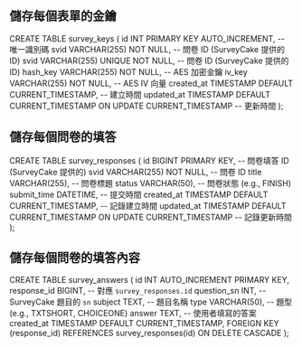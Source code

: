 
## 儲存每個表單的金鑰
CREATE TABLE survey_keys (
    id INT PRIMARY KEY AUTO_INCREMENT,  -- 唯一識別碼
    svid VARCHAR(255) NOT NULL,  -- 問卷 ID (SurveyCake 提供的 ID)
    svid VARCHAR(255) UNIQUE NOT NULL,  -- 問卷 ID (SurveyCake 提供的 ID)
    hash_key VARCHAR(255) NOT NULL,     -- AES 加密金鑰
    iv_key VARCHAR(255) NOT NULL,       -- AES IV 向量
    created_at TIMESTAMP DEFAULT CURRENT_TIMESTAMP,  -- 建立時間
    updated_at TIMESTAMP DEFAULT CURRENT_TIMESTAMP ON UPDATE CURRENT_TIMESTAMP -- 更新時間
);


## 儲存每個問卷的填答
CREATE TABLE survey_responses (
    id BIGINT PRIMARY KEY,  -- 問卷填答 ID (SurveyCake 提供的)
    svid VARCHAR(255) NOT NULL,  -- 問卷 ID
    title VARCHAR(255),  -- 問卷標題
    status VARCHAR(50),  -- 問卷狀態 (e.g., FINISH)
    submit_time DATETIME,  -- 提交時間
    created_at TIMESTAMP DEFAULT CURRENT_TIMESTAMP,  -- 記錄建立時間
    updated_at TIMESTAMP DEFAULT CURRENT_TIMESTAMP ON UPDATE CURRENT_TIMESTAMP  -- 記錄更新時間
);

## 儲存每個問卷的填答內容
CREATE TABLE survey_answers (
    id INT AUTO_INCREMENT PRIMARY KEY,
    response_id BIGINT,  -- 對應 `survey_responses.id`
    question_sn INT,  -- SurveyCake 題目的 `sn`
    subject TEXT,  -- 題目名稱
    type VARCHAR(50),  -- 題型 (e.g., TXTSHORT, CHOICEONE)
    answer TEXT,  -- 使用者填寫的答案
    created_at TIMESTAMP DEFAULT CURRENT_TIMESTAMP,
    FOREIGN KEY (response_id) REFERENCES survey_responses(id) ON DELETE CASCADE
);
